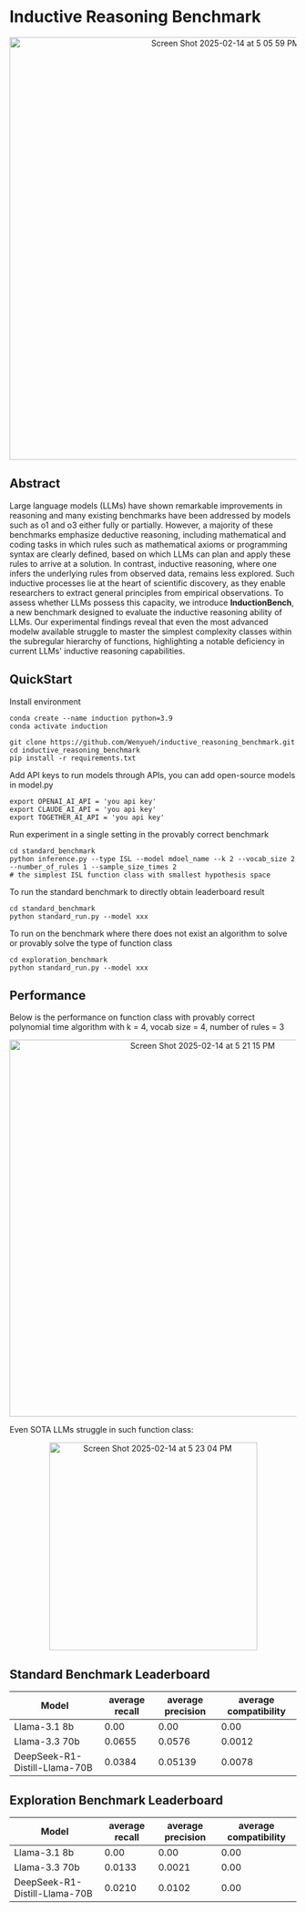 # Inductive Reasoning Benchmark

<p align="center">
  <img width="742" alt="Screen Shot 2025-02-14 at 5 05 59 PM" src="https://github.com/user-attachments/assets/b7cbc723-01cc-45b4-ac61-18822ebf05ae" />
</p>



## Abstract
Large language models (LLMs) have shown remarkable improvements in reasoning and many existing benchmarks have been addressed by models such as o1 and o3 either fully or partially. However, a majority of these benchmarks emphasize deductive reasoning, including mathematical and coding tasks in which rules such as mathematical axioms or programming syntax are clearly defined, based on which LLMs can plan and apply these rules to arrive at a solution. In contrast, inductive reasoning, where one infers the underlying rules from observed data, remains less explored. Such inductive processes lie at the heart of scientific discovery, as they enable researchers to extract general principles from empirical observations. To assess whether LLMs possess this capacity, we introduce **InductionBench**, a new benchmark designed to evaluate the inductive reasoning ability of LLMs. Our experimental findings reveal that even the most advanced modelw available struggle to master the simplest complexity classes within the subregular hierarchy of functions, highlighting a notable deficiency in current LLMs' inductive reasoning capabilities.


## QuickStart
Install environment
```
conda create --name induction python=3.9
conda activate induction

git clone https://github.com/Wenyueh/inductive_reasoning_benchmark.git
cd inductive_reasoning_benchmark
pip install -r requirements.txt
```
Add API keys to run models through APIs, you can add open-source models in model.py
```
export OPENAI_AI_API = 'you api key'
export CLAUDE_AI_API = 'you api key'
export TOGETHER_AI_API = 'you api key'
```
Run experiment in a single setting in the provably correct benchmark
```
cd standard_benchmark
python inference.py --type ISL --model mdoel_name --k 2 --vocab_size 2 --number_of_rules 1 --sample_size_times 2
# the simplest ISL function class with smallest hypothesis space
```
To run the standard benchmark to directly obtain leaderboard result
```
cd standard_benchmark
python standard_run.py --model xxx
```
To run on the benchmark where there does not exist an algorithm to solve or provably solve the type of function class
```
cd exploration_benchmark
python standard_run.py --model xxx
```

## Performance
Below is the performance on function class with provably correct polynomial time algorithm with k = 4, vocab size = 4, number of rules = 3
<p align="center">
  <img width="662" alt="Screen Shot 2025-02-14 at 5 21 15 PM" src="https://github.com/user-attachments/assets/15642df6-b07c-4ed5-8474-374b2d66aa16" />
</p>

Even SOTA LLMs struggle in such function class:
<p align="center">
<img width="365" alt="Screen Shot 2025-02-14 at 5 23 04 PM" src="https://github.com/user-attachments/assets/8b4e9b65-f106-4991-bcfa-4321b8ed8a8b" />
</p>

## Standard Benchmark Leaderboard

Model | average recall | average precision | average compatibility
------|------|------|------
Llama-3.1 8b | 0.00 | 0.00 | 0.00
Llama-3.3 70b | 0.0655 | 0.0576 | 0.0012
DeepSeek-R1-Distill-Llama-70B | 0.0384 | 0.05139 | 0.0078 


## Exploration Benchmark Leaderboard

Model | average recall | average precision | average compatibility
------|------|------|------
Llama-3.1 8b | 0.00 | 0.00 | 0.00
Llama-3.3 70b | 0.0133 | 0.0021 | 0.00
DeepSeek-R1-Distill-Llama-70B | 0.0210 | 0.0102 | 0.00 
